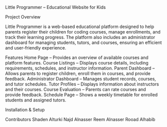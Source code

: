 Little Programmer – Educational Website for Kids

Project Overview

Little Programmer is a web-based educational platform designed to help parents register their children for coding courses, manage enrollments, and track their learning progress. The platform also includes an administrator dashboard for managing students, tutors, and courses, ensuring an efficient and user-friendly experience.

Features
Home Page – Provides an overview of available courses and platform features.
Course Listings – Displays course details, including requirements, schedules, and instructor information.
Parent Dashboard – Allows parents to register children, enroll them in courses, and provide feedback.
Administrator Dashboard – Manages student records, courses, and tutor schedules.
Tutor Profiles – Displays information about instructors and their courses.
Course Evaluation – Parents can rate courses and provide feedback.
Schedule Page – Shows a weekly timetable for enrolled students and assigned tutors.


Installation & Setup




Contributors
Shaden Alturki
Najd Alnasser
Reem Alnasser
Rooad Alhabib
